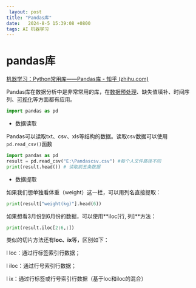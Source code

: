 ```yaml
---
 layout: post
title: "Pandas库" 
date:   2024-8-5 15:39:08 +0800
tags: AI 机器学习
---
```


# pandas库

[机器学习：Python常用库——Pandas库 - 知乎 (zhihu.com)](https://zhuanlan.zhihu.com/p/231466121#:~:text=Pandas库在数据)

Pandas库在数据分析中是非常常用的库，在[数据预处理](https://www.zhihu.com/search?q=数据预处理&search_source=Entity&hybrid_search_source=Entity&hybrid_search_extra={"sourceType"%3A"article"%2C"sourceId"%3A231466121})、缺失值填补、时间序列、[可视化](https://www.zhihu.com/search?q=可视化&search_source=Entity&hybrid_search_source=Entity&hybrid_search_extra={"sourceType"%3A"article"%2C"sourceId"%3A231466121})等方面都有应用。

```python
import pandas as pd
```

+ 数据读取

Pandas可以读取txt、csv、xls等结构的数据。读取csv数据可以使用`pd.read_csv()`函数

```python
import pandas as pd
result = pd.read_csv("E:\Pandascsv.csv") #每个人文件路径不同
print(result.head()) # 读取前五条数据
```

+ 数据提取

如果我们想单独看体重（weight）这一栏，可以用列名直接提取：

```python
print(result["weight(kg)"].head(6))
```

如果想看3月份到6月份的数据，可以使用**iloc[行, 列]**方法：

```python
print(result.iloc[2:6,:])
```

类似的切片方法还有**loc、ix**等，区别如下：

l loc：通过行标签索引行数据；

l iloc：通过行号索引行数据；

l ix：通过行标签或行号索引行数据（基于loc和iloc的混合）
